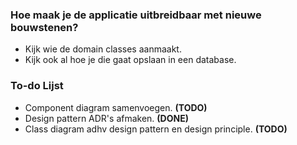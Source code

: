 ### Hoe maak je de applicatie uitbreidbaar met nieuwe bouwstenen?

- Kijk wie de domain classes aanmaakt.
- Kijk ook al hoe je die gaat opslaan in een database.

### To-do Lijst

- Component diagram samenvoegen. **(TODO)**
- Design pattern ADR's afmaken. **(DONE)**
- Class diagram adhv design pattern en design principle. **(TODO)** 